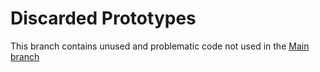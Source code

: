 # Discarded Prototypes

This branch contains unused and problematic code not used in the [Main branch](https://github.com/UnKnOwN4993/PP3/tree/main)
